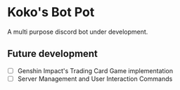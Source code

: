 # Koko's Bot Pot
A multi purpose discord bot under development.


## Future development
- [ ] Genshin Impact's Trading Card Game implementation
- [ ] Server Management and User Interaction Commands 
